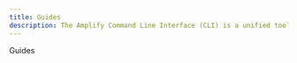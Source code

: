 ```yaml
---
title: Guides
description: The Amplify Command Line Interface (CLI) is a unified toolchain to create, integrate, and manage the AWS cloud services for your app. The CLI is category-based with best practices built in. 
---
```


Guides